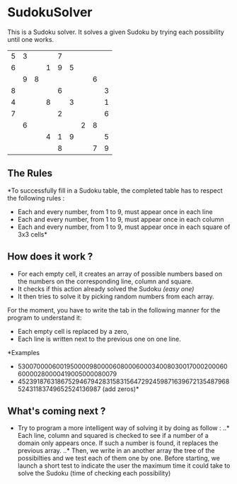 # SudokuSolver

This is a Sudoku solver. It solves a given Sudoku by trying each possibility until one works.

| | | | | | | | | |
|-|-|-|-|-|-|-|-|-|
|5|3| | |7| | | | |
|6| | |1|9|5| | | |
| |9|8| | | | |6| |
|8| | | |6| | | |3|
|4| | |8| |3| | |1|
|7| | | |2| | | |6|
| |6| | | | |2|8| |
| | | |4|1|9| | |5|
| | | | |8| | |7|9|

## The Rules

*To successfully fill in a Sudoku table, the completed table has to respect the following rules :
 * Each and every number, from 1 to 9, must appear once in each line
 * Each and every number, from 1 to 9, must appear once in each column
 * Each and every number, from 1 to 9, must appear once in each square of 3x3 cells*

## How does it work ?
 * For each empty cell, it creates an array of possible numbers based on the numbers on the corresponding line, column and square.
 * It checks if this action already solved the Sudoku *(easy one)*
 * It then tries to solve it by picking random numbers from each array.

For the moment, you have to write the tab in the following manner for the program to understand it:
 * Each empty cell is replaced by a zero,
 * Each line is written next to the previous one on one line.

*Examples
 * 530070000600195000098000060800060003400803001700020006060000280000419005000080079
 * 452391876318675294679428315831564729245987163967213548796852431183749652524136987 (add zeros)*

## What's coming next ?
  * Try to program a more intelligent way of solving it by doing as follow :
  ..* Each line, column and squared is checked to see if a number of a domain only appears once. If such a number is found, it replaces the previous array.
  ..* Then, we write in an another array the tree of the possibilties and we test each of them one by one. Before starting, we launch a short test to indicate the user the maximum time it could take to solve the Sudoku (time of checking each possibility)
